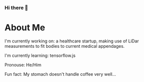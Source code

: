 ### Hi there 👋

<!--
**ohhenrylee/ohhenrylee** is a ✨ _special_ ✨ repository because its `README.md` (this file) appears on your GitHub profile.

Here are some ideas to get you started:

- 🔭 I’m currently working on ...
- 🌱 I’m currently learning ...
- 👯 I’m looking to collaborate on ...
- 🤔 I’m looking for help with ...
- 💬 Ask me about ...
- 📫 How to reach me: ...
- 😄 Pronouns: ...
- ⚡ Fun fact: ...
-->
# About Me
I'm currently working on: a healthcare startup, making use of LiDar measurements to fit bodies to current medical appendages.

I'm currently learning: tensorflow.js

Pronouse: He/Him

Fun fact: My stomach doesn't handle coffee very well...